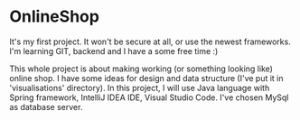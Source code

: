 # OnlineShop
It's my first project. It won't be secure at all, or use the newest frameworks. I'm learning GIT, backend and I have a 
some free time :) 

This whole project is about making working (or something looking like) online shop.  I have some ideas for design 
and data structure (I've put it in 'visualisations' directory). In this project, I will use Java language with Spring 
framework, IntelliJ IDEA IDE, Visual Studio Code. I've chosen MySql as database server.